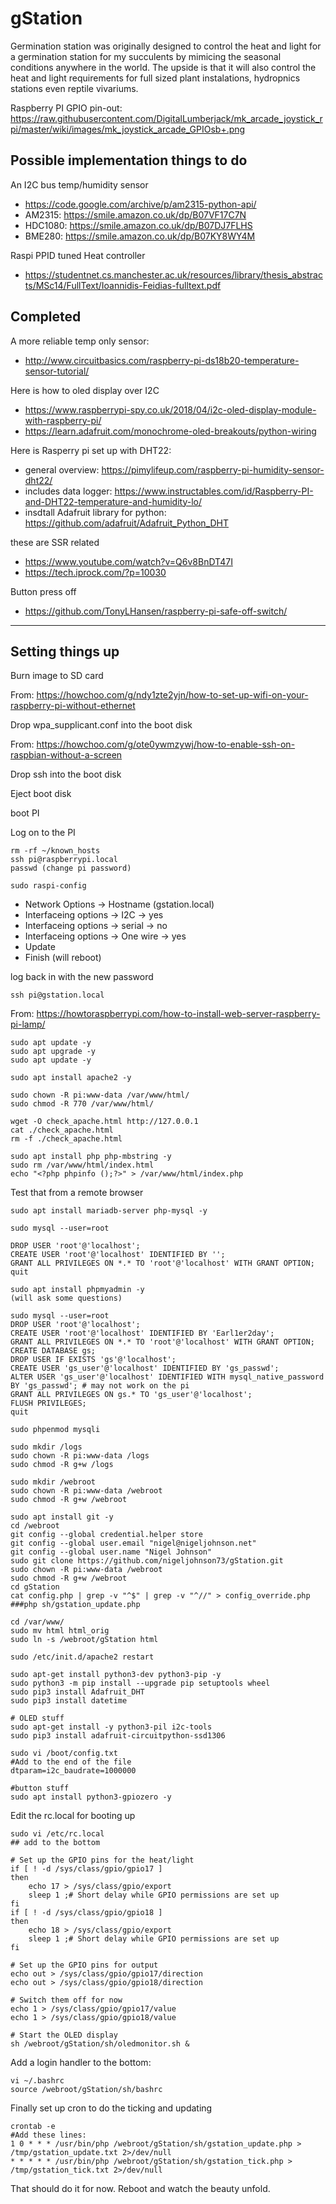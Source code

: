 # gStation

Germination station was originally designed to control the heat and light for a germination station for my succulents by mimicing the seasonal 
conditions anywhere in the world. The upside is that it will also control the heat and light requirements for full sized plant instalations, 
hydropnics stations even reptile vivariums. 

Raspberry PI GPIO pin-out: https://raw.githubusercontent.com/DigitalLumberjack/mk_arcade_joystick_rpi/master/wiki/images/mk_joystick_arcade_GPIOsb+.png

## Possible implementation things to do

An I2C bus temp/humidity sensor

 * https://code.google.com/archive/p/am2315-python-api/
 * AM2315: https://smile.amazon.co.uk/dp/B07VF17C7N
 * HDC1080: https://smile.amazon.co.uk/dp/B07DJ7FLHS
 * BME280: https://smile.amazon.co.uk/dp/B07KY8WY4M

Raspi PPID tuned Heat controller

 * https://studentnet.cs.manchester.ac.uk/resources/library/thesis_abstracts/MSc14/FullText/Ioannidis-Feidias-fulltext.pdf

## Completed

A more reliable temp only sensor:

 * http://www.circuitbasics.com/raspberry-pi-ds18b20-temperature-sensor-tutorial/

Here is how to oled display over I2C

 * https://www.raspberrypi-spy.co.uk/2018/04/i2c-oled-display-module-with-raspberry-pi/
 * https://learn.adafruit.com/monochrome-oled-breakouts/python-wiring

Here is Rasperry pi set up with DHT22: 

 * general overview: https://pimylifeup.com/raspberry-pi-humidity-sensor-dht22/
 * includes data logger: https://www.instructables.com/id/Raspberry-PI-and-DHT22-temperature-and-humidity-lo/
 * insdtall Adafruit library for python: https://github.com/adafruit/Adafruit_Python_DHT

these are SSR related

 * https://www.youtube.com/watch?v=Q6v8BnDT47I
 * https://tech.iprock.com/?p=10030

Button press off

 * https://github.com/TonyLHansen/raspberry-pi-safe-off-switch/

 -------------------------------

## Setting things up 

Burn image to SD card

From: https://howchoo.com/g/ndy1zte2yjn/how-to-set-up-wifi-on-your-raspberry-pi-without-ethernet

Drop wpa_supplicant.conf into the boot disk

From: https://howchoo.com/g/ote0ywmzywj/how-to-enable-ssh-on-raspbian-without-a-screen

Drop ssh into the boot disk

Eject boot disk

boot PI

Log on to the PI

    rm -rf ~/known_hosts
    ssh pi@raspberrypi.local
    passwd (change pi password)

    sudo raspi-config

* Network Options -> Hostname (gstation.local)
* Interfaceing options -> I2C -> yes
* Interfaceing options -> serial -> no
* Interfaceing options -> One wire -> yes
* Update
* Finish (will reboot)

log back in with the new password

    ssh pi@gstation.local

From: https://howtoraspberrypi.com/how-to-install-web-server-raspberry-pi-lamp/

    sudo apt update -y
    sudo apt upgrade -y
    sudo apt update -y
    
    sudo apt install apache2 -y
    
    sudo chown -R pi:www-data /var/www/html/
    sudo chmod -R 770 /var/www/html/
    
    wget -O check_apache.html http://127.0.0.1
    cat ./check_apache.html
    rm -f ./check_apache.html
    
    sudo apt install php php-mbstring -y
    sudo rm /var/www/html/index.html
    echo "<?php phpinfo ();?>" > /var/www/html/index.php

Test that from a remote browser

    sudo apt install mariadb-server php-mysql -y
    
    sudo mysql --user=root
    
    DROP USER 'root'@'localhost';
    CREATE USER 'root'@'localhost' IDENTIFIED BY '';
    GRANT ALL PRIVILEGES ON *.* TO 'root'@'localhost' WITH GRANT OPTION;
    quit
    
    sudo apt install phpmyadmin -y
	(will ask some questions)
    
    sudo mysql --user=root
    DROP USER 'root'@'localhost';
    CREATE USER 'root'@'localhost' IDENTIFIED BY 'Earl1er2day';
    GRANT ALL PRIVILEGES ON *.* TO 'root'@'localhost' WITH GRANT OPTION;
    CREATE DATABASE gs;
    DROP USER IF EXISTS 'gs'@'localhost';
    CREATE USER 'gs_user'@'localhost' IDENTIFIED BY 'gs_passwd';
    ALTER USER 'gs_user'@'localhost' IDENTIFIED WITH mysql_native_password BY 'gs_passwd'; # may not work on the pi
    GRANT ALL PRIVILEGES ON gs.* TO 'gs_user'@'localhost';
    FLUSH PRIVILEGES;
    quit
    
    sudo phpenmod mysqli
    
    sudo mkdir /logs
    sudo chown -R pi:www-data /logs
    sudo chmod -R g+w /logs
    
    sudo mkdir /webroot
    sudo chown -R pi:www-data /webroot
    sudo chmod -R g+w /webroot
    
    sudo apt install git -y
    cd /webroot
    git config --global credential.helper store
    git config --global user.email "nigel@nigeljohnson.net"
    git config --global user.name "Nigel Johnson"
    sudo git clone https://github.com/nigeljohnson73/gStation.git
    sudo chown -R pi:www-data /webroot
    sudo chmod -R g+w /webroot
    cd gStation
    cat config.php | grep -v "^$" | grep -v "^//" > config_override.php
    ###php sh/gstation_update.php
    
    cd /var/www/
    sudo mv html html_orig
    sudo ln -s /webroot/gStation html
    
    sudo /etc/init.d/apache2 restart
    
    sudo apt-get install python3-dev python3-pip -y
    sudo python3 -m pip install --upgrade pip setuptools wheel
    sudo pip3 install Adafruit_DHT
    sudo pip3 install datetime
    
    # OLED stuff
    sudo apt-get install -y python3-pil i2c-tools
    sudo pip3 install adafruit-circuitpython-ssd1306
    
    sudo vi /boot/config.txt
    #Add to the end of the file
    dtparam=i2c_baudrate=1000000
    
    #button stuff
    sudo apt install python3-gpiozero -y

Edit the rc.local for booting up

    sudo vi /etc/rc.local
    ## add to the bottom

	# Set up the GPIO pins for the heat/light
    if [ ! -d /sys/class/gpio/gpio17 ]
    then
        echo 17 > /sys/class/gpio/export
        sleep 1 ;# Short delay while GPIO permissions are set up
    fi
    if [ ! -d /sys/class/gpio/gpio18 ]
    then
        echo 18 > /sys/class/gpio/export
        sleep 1 ;# Short delay while GPIO permissions are set up
    fi
    
	# Set up the GPIO pins for output
    echo out > /sys/class/gpio/gpio17/direction
    echo out > /sys/class/gpio/gpio18/direction
    
	# Switch them off for now
    echo 1 > /sys/class/gpio/gpio17/value
    echo 1 > /sys/class/gpio/gpio18/value
    
	# Start the OLED display
    sh /webroot/gStation/sh/oledmonitor.sh &

Add a login handler to the bottom:

    vi ~/.bashrc
    source /webroot/gStation/sh/bashrc

Finally set up cron to do the ticking and updating

    crontab -e
    #Add these lines:
    1 0 * * * /usr/bin/php /webroot/gStation/sh/gstation_update.php > /tmp/gstation_update.txt 2>/dev/null
    * * * * * /usr/bin/php /webroot/gStation/sh/gstation_tick.php > /tmp/gstation_tick.txt 2>/dev/null
    
That should do it for now. Reboot and watch the beauty unfold.
